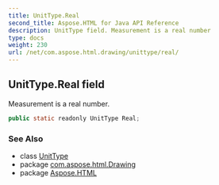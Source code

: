 ```yaml
---
title: UnitType.Real
second_title: Aspose.HTML for Java API Reference
description: UnitType field. Measurement is a real number
type: docs
weight: 230
url: /net/com.aspose.html.drawing/unittype/real/
---
```

## UnitType.Real field

Measurement is a real number.

```java
public static readonly UnitType Real;
```

### See Also

* class [UnitType](../)
* package [com.aspose.html.Drawing](../../unittype/)
* package [Aspose.HTML](../../../)
